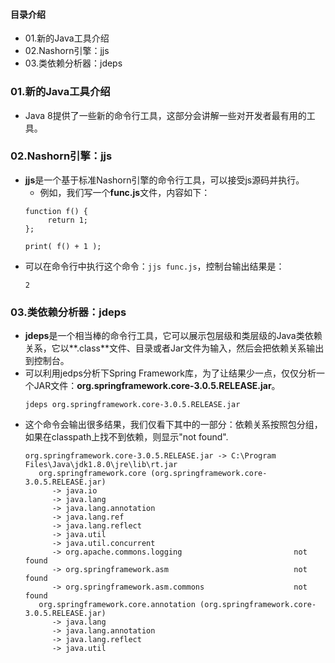 #### 目录介绍
- 01.新的Java工具介绍
- 02.Nashorn引擎：jjs
- 03.类依赖分析器：jdeps



### 01.新的Java工具介绍
- Java 8提供了一些新的命令行工具，这部分会讲解一些对开发者最有用的工具。

### 02.Nashorn引擎：jjs
- **jjs**是一个基于标准Nashorn引擎的命令行工具，可以接受js源码并执行。
    - 例如，我们写一个**func.js**文件，内容如下：
    ```
    function f() { 
         return 1; 
    }; 
    
    print( f() + 1 );
    ```
- 可以在命令行中执行这个命令：`jjs func.js`，控制台输出结果是：
    ```
    2
    ```



### 03.类依赖分析器：jdeps
- **jdeps**是一个相当棒的命令行工具，它可以展示包层级和类层级的Java类依赖关系，它以**.class**文件、目录或者Jar文件为输入，然后会把依赖关系输出到控制台。
- 可以利用jedps分析下Spring Framework库，为了让结果少一点，仅仅分析一个JAR文件：**org.springframework.core-3.0.5.RELEASE.jar**。
    ```
    jdeps org.springframework.core-3.0.5.RELEASE.jar
    ```
- 这个命令会输出很多结果，我们仅看下其中的一部分：依赖关系按照包分组，如果在classpath上找不到依赖，则显示"not found".
    ```
    org.springframework.core-3.0.5.RELEASE.jar -> C:\Program Files\Java\jdk1.8.0\jre\lib\rt.jar
       org.springframework.core (org.springframework.core-3.0.5.RELEASE.jar)
          -> java.io                                            
          -> java.lang                                          
          -> java.lang.annotation                               
          -> java.lang.ref                                      
          -> java.lang.reflect                                  
          -> java.util                                          
          -> java.util.concurrent                               
          -> org.apache.commons.logging                         not found
          -> org.springframework.asm                            not found
          -> org.springframework.asm.commons                    not found
       org.springframework.core.annotation (org.springframework.core-3.0.5.RELEASE.jar)
          -> java.lang                                          
          -> java.lang.annotation                               
          -> java.lang.reflect                                  
          -> java.util
    ```



